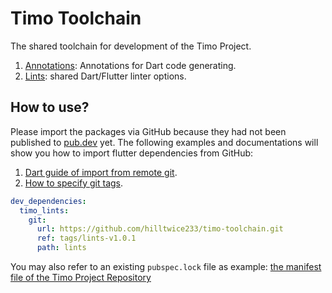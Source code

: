 # Timo Toolchain

The shared toolchain for development of the Timo Project.

1. [Annotations](./anno): Annotations for Dart code generating.
2. [Lints](./lints): shared Dart/Flutter linter options.

## How to use?

Please import the packages via GitHub
because they had not been published to [pub.dev](https://pub.dev) yet.
The following examples and documentations will show you how to import
flutter dependencies from GitHub:

1. [Dart guide of import from remote git](https://dart.dev/tools/pub/dependencies#git-packages).
2. [How to specify git tags](https://mirrors.edge.kernel.org/pub/software/scm/git/docs/user-manual.html#how-git-stores-references).

```yaml
dev_dependencies:
  timo_lints:
    git:
      url: https://github.com/hilltwice233/timo-toolchain.git
      ref: tags/lints-v1.0.1
      path: lints
```

You may also refer to an existing `pubspec.lock` file as example:
[the manifest file of the Timo Project Repository](https://github.com/hilltwice233/timo/blob/main/pubspec.yaml)
